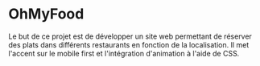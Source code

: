 # OhMyFood

Le but de ce projet est de développer un site web permettant de réserver des plats dans différents restaurants en fonction de la localisation. Il met l'accent sur le mobile first et l'intégration d'animation à l'aide de CSS.
